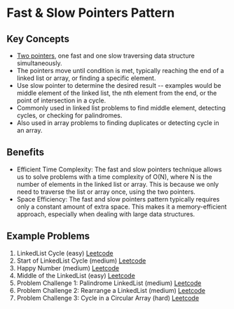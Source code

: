 # Fast & Slow Pointers Pattern

## Key Concepts
- [Two pointers](two-pointers/two-pointers.md), one fast and one slow traversing data structure simultaneously.
- The pointers move until condition is met, typically reaching the end of a linked list or array, or finding a specific element.
- Use slow pointer to determine the desired result -- examples would be middle element of the linked list, the nth element from the end, or the point of intersection in a cycle.
- Commonly used in linked list problems to find middle element, detecting cycles, or checking for palindromes.
- Also used in array problems to finding duplicates or detecting cycle in an array.

## Benefits
- Efficient Time Complexity: The fast and slow pointers technique allows us to solve problems with a time complexity of O(N), where N is the number of elements in the linked list or array. This is because we only need to traverse the list or array once, using the two pointers.
- Space Efficiency: The fast and slow pointers pattern typically requires only a constant amount of extra space. This makes it a memory-efficient approach, especially when dealing with large data structures.

## Example Problems
1. LinkedList Cycle (easy) [Leetcode](https://leetcode.com/problems/linked-list-cycle/)
2. Start of LinkedList Cycle (medium) [Leetcode](https://leetcode.com/problems/linked-list-cycle-ii/)
3. Happy Number (medium) [Leetcode](https://leetcode.com/problems/happy-number/)
4. Middle of the LinkedList (easy) [Leetcode](https://leetcode.com/problems/middle-of-the-linked-list/)
5. Problem Challenge 1: Palindrome LinkedList (medium) [Leetcode](https://leetcode.com/problems/palindrome-linked-list/)
6. Problem Challenge 2: Rearrange a LinkedList (medium) [Leetcode](https://leetcode.com/problems/reorder-list/)
7. Problem Challenge 3: Cycle in a Circular Array (hard) [Leetcode](https://leetcode.com/problems/circular-array-loop/)